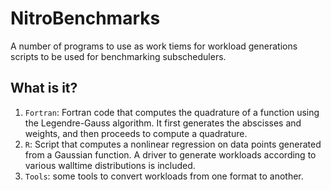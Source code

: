 NitroBenchmarks
===============

A number of programs to use as work tiems for workload generations scripts
to be used for benchmarking subschedulers.

What is it?
-----------
1. `Fortran`: Fortran code that computes the quadrature of a function
    using the Legendre-Gauss algorithm.  It first generates the abscisses
    and weights, and then proceeds to compute a quadrature.
1. `R`: Script that computes a nonlinear regression on data points
    generated from a Gaussian function.  A driver to generate workloads
    according to various walltime distributions is included.
1. `Tools`: some tools to convert workloads from one format to another.

